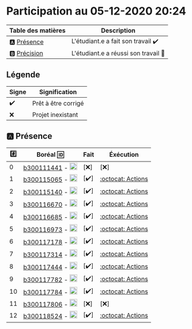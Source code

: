 # Participation au 05-12-2020 20:24

| Table des matières            | Description                                             |
|-------------------------------|---------------------------------------------------------|
| :a: [Présence](#a-présence)   | L'étudiant.e a fait son travail    :heavy_check_mark:   |
| :b: [Précision](#b-précision) | L'étudiant.e a réussi son travail  :tada:               |

## Légende

| Signe              | Signification                 |
|--------------------|-------------------------------|
| :heavy_check_mark: | Prêt à être corrigé           |
| :x:                | Projet inexistant             |

## :a: Présence

|:hash:| Boréal :id:                | Fait               | Éxécution  |
|------|----------------------------|--------------------|------------|
| 0 | [b300111441](../b300111441) - <image src='https://avatars0.githubusercontent.com/u/55207099?s=460&v=4' width=20 height=20></image> | [:x:] | [:x:] |
| 1 | [b300115065](../b300115065) - <image src='https://avatars0.githubusercontent.com/u/54910778?s=460&v=4' width=20 height=20></image> | [:heavy_check_mark:] | [:octocat: Actions](https://github.com/CollegeBoreal/INF1083-200-20A-01/actions?query=workflow:b300115065) |
| 2 | [b300115140](../b300115140) - <image src='https://avatars0.githubusercontent.com/u/54910329?s=460&v=4' width=20 height=20></image> | [:heavy_check_mark:] | [:octocat: Actions](https://github.com/CollegeBoreal/INF1083-200-20A-01/actions?query=workflow:b300115140) |
| 3 | [b300116670](../b300116670) - <image src='https://avatars0.githubusercontent.com/u/55238107?s=460&v=4' width=20 height=20></image> | [:heavy_check_mark:] | [:octocat: Actions](https://github.com/CollegeBoreal/INF1083-200-20A-01/actions?query=workflow:b300116670) |
| 4 | [b300116685](../b300116685) - <image src='https://avatars0.githubusercontent.com/u/54910751?s=460&v=4' width=20 height=20></image> | [:heavy_check_mark:] | [:octocat: Actions](https://github.com/CollegeBoreal/INF1083-200-20A-01/actions?query=workflow:b300116685) |
| 5 | [b300116973](../b300116973) - <image src='https://avatars0.githubusercontent.com/u/54910252?s=460&v=4' width=20 height=20></image> | [:heavy_check_mark:] | [:octocat: Actions](https://github.com/CollegeBoreal/INF1083-200-20A-01/actions?query=workflow:b300116973) |
| 6 | [b300117178](../b300117178) - <image src='https://avatars0.githubusercontent.com/u/54910937?s=460&v=4' width=20 height=20></image> | [:heavy_check_mark:] | [:octocat: Actions](https://github.com/CollegeBoreal/INF1083-200-20A-01/actions?query=workflow:b300117178) |
| 7 | [b300117314](../b300117314) - <image src='https://avatars0.githubusercontent.com/u/54910700?s=460&v=4' width=20 height=20></image> | [:heavy_check_mark:] | [:octocat: Actions](https://github.com/CollegeBoreal/INF1083-200-20A-01/actions?query=workflow:b300117314) |
| 8 | [b300117444](../b300117444) - <image src='https://avatars0.githubusercontent.com/u/54910261?s=460&v=4' width=20 height=20></image> | [:heavy_check_mark:] | [:octocat: Actions](https://github.com/CollegeBoreal/INF1083-200-20A-01/actions?query=workflow:b300117444) |
| 9 | [b300117782](../b300117782) - <image src='https://avatars0.githubusercontent.com/u/56364697?s=460&v=4' width=20 height=20></image> | [:heavy_check_mark:] | [:octocat: Actions](https://github.com/CollegeBoreal/INF1083-200-20A-01/actions?query=workflow:b300117782) |
| 10 | [b300117784](../b300117784) - <image src='https://avatars0.githubusercontent.com/u/54910102?s=460&v=4' width=20 height=20></image> | [:heavy_check_mark:] | [:octocat: Actions](https://github.com/CollegeBoreal/INF1083-200-20A-01/actions?query=workflow:b300117784) |
| 11 | [b300117806](../b300117806) - <image src='https://avatars0.githubusercontent.com/u/54910103?s=460&v=4' width=20 height=20></image> | [:x:] | [:x:] |
| 12 | [b300118524](../b300118524) - <image src='https://avatars0.githubusercontent.com/u/56364857?s=460&v=4' width=20 height=20></image> | [:heavy_check_mark:] | [:octocat: Actions](https://github.com/CollegeBoreal/INF1083-200-20A-01/actions?query=workflow:b300118524) |
